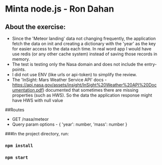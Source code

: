 # Minta node.js - Ron Dahan

## About the exercise:
- Since the 'Meteor landing' data not changing frequently, the application fetch the data on init and creating a dictionary with the 'year' as the key for easier access to the data each time.
In real word app I would have use redis (or any other cache system) instead of saving those records in memory.
- The test is testing only the Nasa domain and does not include the entry-points.
- I did not use ENV (like urls or api-token) to simplify the review.
- The 'InSight: Mars Weather Service API' docs - https://api.nasa.gov/assets/insight/InSight%20Weather%20API%20Documentation.pdf) documented that sometimes there are missing properties (such as HWS). So the data the application response might have HWS with null value 
 

##Routes
- GET /nasa/meteor 
- Query param options - { 'year': number, 'mass': number }


###In the project directory, run:

### `npm install`
### `npm start`
